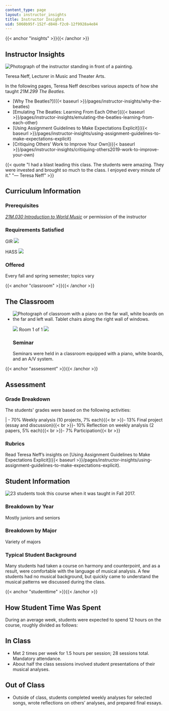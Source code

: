 ```yaml
---
content_type: page
layout: instructor_insights
title: Instructor Insights
uid: 5060b95f-152f-d848-f2c0-12f9928a4e84
---
```


{{< anchor "insights" >}}{{< /anchor >}}

Instructor Insights
-------------------

![Photograph of the instructor standing in front of a painting.](BASEURL_PLACEHOLDER/resources/neff_400_comp)

Teresa Neff, Lecturer in Music and Theater Arts.

In the following pages, Teresa Neff describes various aspects of how she taught _21M.299 The Beatles._

*   [Why The Beatles?]({{< baseurl >}}/pages/instructor-insights/why-the-beatles)
*   [Emulating The Beatles: Learning From Each Other]({{< baseurl >}}/pages/instructor-insights/emulating-the-beatles-learning-from-each-other)
*   [Using Assignment Guidelines to Make Expectations Explicit]({{< baseurl >}}/pages/instructor-insights/using-assignment-guidelines-to-make-expectations-explicit)
*   [Critiquing Others’ Work to Improve Your Own]({{< baseurl >}}/pages/instructor-insights/critiquing-others2019-work-to-improve-your-own)

{{< quote "I had a blast leading this class. The students were amazing. They were invested and brought so much to the class. I enjoyed every minute of it." "— Teresa Neff" >}}

Curriculum Information
----------------------

### Prerequisites

[_21M.030 Introduction to World Music_](/courses/21m-030-introduction-to-world-music-spring-2013/) or permission of the instructor

### Requirements Satisfied

GIR ![](/images/educator/icon-question-gir.png)

HASS ![](/images/educator/icon-question-hass.png)

### Offered

Every fall and spring semester; topics vary

{{< anchor "classroom" >}}{{< /anchor >}}

The Classroom
-------------

*   ![Photograph of classroom with a piano on the far wall, white boards on the far and left wall. Tablet chairs along the right wall of windows.](BASEURL_PLACEHOLDER/resources/room4-152-comp)
    
    ![](/images/educator/classroom_prev_dim.png) Room 1 of 1 ![](/images/educator/classroom_next_dim.png)
    
    ### Seminar
    
    Seminars were held in a classroom equipped with a piano, white boards, and an A/V system.
    

{{< anchor "assessment" >}}{{< /anchor >}}

Assessment
----------

### Grade Breakdown

The students' grades were based on the following activities:

| - 70% Weekly analysis (10 projects, 7% each){{< br >}}- 13% Final project (essay and discussion){{< br >}}- 10% Reflection on weekly analysis (2 papers, 5% each){{< br >}}- 7% Participation{{< br >}} 

### Rubrics

Read Teresa Neff’s insights on [Using Assignment Guidelines to Make Expectations Explicit]({{< baseurl >}}/pages/instructor-insights/using-assignment-guidelines-to-make-expectations-explicit).

Student Information
-------------------

![23 students took this course when it was taught in Fall 2017.](BASEURL_PLACEHOLDER/resources/23)

### Breakdown by Year

Mostly juniors and seniors

### Breakdown by Major

Variety of majors 

### Typical Student Background

Many students had taken a course on harmony and counterpoint, and as a result, were comfortable with the language of musical analysis. A few students had no musical background, but quickly came to understand the musical patterns we discussed during the class.

{{< anchor "studenttime" >}}{{< /anchor >}}

How Student Time Was Spent
--------------------------

During an average week, students were expected to spend 12 hours on the course, roughly divided as follows:

In Class
--------

*   Met 2 times per week for 1.5 hours per session; 28 sessions total. Mandatory attendance.
*   About half the class sessions involved student presentations of their musical analyses.

Out of Class
------------

*   Outside of class, students completed weekly analyses for selected songs, wrote reflections on others’ analyses, and prepared final essays.